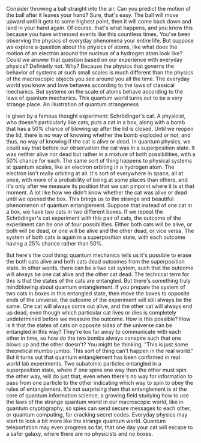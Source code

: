 
Consider throwing a ball
straight into the air.
Can you predict the motion
of the ball after it leaves your hand?
Sure, that&#39;s easy.
The ball will move upward
until it gets to some highest point,
then it will come back down
and land in your hand again.
Of course, that&#39;s what happens,
and you know this because you have
witnessed events like this countless times.
You&#39;ve been observing the physics
of everyday phenomena your entire life.
But suppose we explore a question
about the physics of atoms,
like what does the motion of an electron
around the nucleus of a 
hydrogen atom look like?
Could we answer that question based on
our experience with everyday physics?
Definietly not. Why?
Because the physics that governs the
behavior of systems at such small scales
is much different than the physics
of the macroscopic objects
you see around you all the time.
The everyday world you know and love
behaves according to the laws 
of classical mechanics.
But systems on the scale of atoms
behave according to the laws 
of quantum mechanics.
This quantum world turns out to be
a very strange place.
An illustration of quantum strangeness

is given by a famous thought experiment:
Schrödinger&#39;s cat.
A physicist, who doesn&#39;t particularly 
like cats, puts a cat in a box,
along with a bomb that has a 50% chance
of blowing up after the lid is closed.
Until we reopen the lid,
there is no way of knowing
whether the bomb exploded or not,
and thus, no way of knowing
if the cat is alive or dead.
In quantum physics,
we could say that before our observation
the cat was in a superposition state.
It was neither alive nor dead but
rather in a mixture of both possibilities,
with a 50% chance for each.
The same sort of thing happens
to physical systems at quantum scales,
like an electron orbiting
in a hydrogen atom.
The electron isn&#39;t really orbiting at all.
It&#39;s sort of everywhere in space,
all at once,
with more of a probability of being
at some places than others,
and it&#39;s only after 
we measure its position
that we can pinpoint where it is
at that moment.
A lot like how we didn&#39;t know
whether the cat was alive or dead
until we opened the box.
This brings us to the strange
and beautiful phenomenon
of quantum entanglement.
Suppose that instead of one cat in a box,
we have two cats in two different boxes.
If we repeat the Schrödinger&#39;s cat experiment
with this pair of cats,
the outcome of the experiment
can be one of four possibilities.
Either both cats will be alive,
or both will be dead,
or one will be alive 
and the other dead, or vice versa.
The system of both cats
is again in a superposition state,
with each outcome having a 25% chance
rather than 50%.

But here&#39;s the cool thing:
quantum mechanics tells us
it&#39;s possible to erase
the both cats alive and both cats dead
outcomes from the superposition state.
In other words,
there can be a two cat system,
such that the outcome will always be
one cat alive and the other cat dead.
The technical term for this is that the
states of the cats are entangled.
But there&#39;s something truly mindblowing
about quantum entanglement.
If you prepare the system of two cats
in boxes in this entangled state,
then move the boxes to opposite 
ends of the universe,
the outcome of the experiment
will still always be the same.
One cat will always come out alive,
and the other cat will always end up dead,
even though which particular cat
lives or dies is completely undetermined
before we measure the outcome.
How is this possible?
How is it that the states of cats
on opposite sides of the universe
can be entangled in this way?
They&#39;re too far away to communicate
with each other in time,
so how do the two bombs always 
conspire such that
one blows up and the other doesn&#39;t?
You might be thinking,
&quot;This is just some theoretical
mumbo jumbo.
This sort of thing can&#39;t happen
in the real world.&quot;
But it turns out that quantum entanglement
has been confirmed in 
real world lab experiments.
Two subatomic particles entangled
in a superposition state,
where if one spins one way
then the other must spin the other way,
will do just that,
even when there&#39;s no way
for information to pass
from one particle to the other
indicating which way to spin
to obey the rules of entanglement.
It&#39;s not surprising then that
entanglement is at the core
of quantum information science,
a growing field studying how to use
the laws of the strange quantum world
in our macroscopic world,
like in quantum cryptography, so spies
can send secure messages to each other,
or quantum computing,
for cracking secret codes.
Everyday physics may start to look
a bit more like the strange quantum world.
Quantum teleportation 
may even progress so far,
that one day your cat will 
escape to a safer galaxy,
where there are no physicists
and no boxes.

